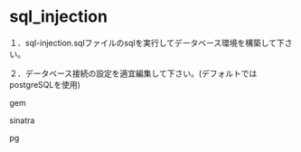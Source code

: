 # sql_injection

１．sql-injection.sqlファイルのsqlを実行してデータベース環境を構築して下さい。

２．データベース接続の設定を適宜編集して下さい。(デフォルトではpostgreSQLを使用)

gem

sinatra

pg
